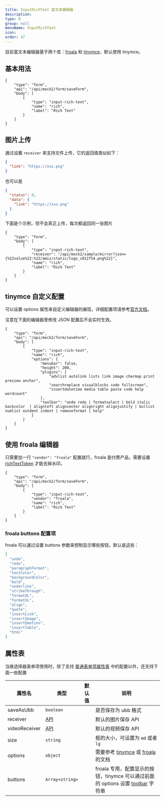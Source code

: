 ```yaml
---
title: InputRichText 富文本编辑器
description:
type: 0
group: null
menuName: InputRichText
icon:
order: 47
---
```


目前富文本编辑器基于两个库：[froala](https://froala.com/) 和 [tinymce](https://github.com/tinymce/tinymce)，默认使用 tinymce。

## 基本用法

```schema: scope="body"
{
    "type": "form",
    "api": "/api/mock2/form/saveForm",
    "body": [
        {
            "type": "input-rich-text",
            "name": "rich",
            "label": "Rich Text"
        }
    ]
}
```

## 图片上传

通过设置 `receiver` 来支持文件上传，它的返回值类似如下：

```json
{
  "link": "https://xxx.png"
}
```

也可以是

```json
{
  "status": 0,
  "data": {
    "link": "https://xxx.png"
  }
}
```

下面是个示例，但不会真正上传，每次都返回同一张图片

```schema: scope="body"
{
    "type": "form",
    "body": [
        {
            "type": "input-rich-text",
            "receiver": "/api/mock2/sample/mirror?json={%22value%22:%22/amis/static/logo_c812f54.png%22}",
            "name": "rich",
            "label": "Rich Text"
        }
    ]
}
```

## tinymce 自定义配置

可以设置 options 属性来自定义编辑器的展现，详细配置项请参考[官方文档](https://www.tiny.cloud/docs/general-configuration-guide/basic-setup/)。

注意在下面的编辑器里修改 JSON 配置后不会实时生效。

```schema: scope="body"
{
    "type": "form",
    "api": "/api/mock2/form/saveForm",
    "body": [
        {
            "type": "input-rich-text",
            "name": "rich",
            "options": {
                "menubar": false,
                "height": 200,
                "plugins": [
                    "advlist autolink lists link image charmap print preview anchor",
                    "searchreplace visualblocks code fullscreen",
                    "insertdatetime media table paste code help wordcount"
                ],
                "toolbar": "undo redo | formatselect | bold italic backcolor  | alignleft aligncenter alignright alignjustify | bullist numlist outdent indent | removeformat | help"
            }
        }
    ]
}
```

## 使用 froala 编辑器

只需要加一行 `"vendor": "froala"` 配置就行，froala 是付费产品，需要设置 [richTextToken](../../start/getting-started#richtexttoken-string) 才能去掉水印。

```schema: scope="body"
{
    "type": "form",
    "api": "/api/mock2/form/saveForm",
    "body": [
        {
            "type": "input-rich-text",
            "vendor": "froala",
            "name": "rich",
            "label": "Rich Text"
        }
    ]
}
```

### froala buttons 配置项

froala 可以通过设置 buttons 参数来控制显示哪些按钮，默认是这些：

```json
[
  "undo",
  "redo",
  "paragraphFormat",
  "textColor",
  "backgroundColor",
  "bold",
  "underline",
  "strikeThrough",
  "formatOL",
  "formatUL",
  "align",
  "quote",
  "insertLink",
  "insertImage",
  "insertEmotion",
  "insertTable",
  "html"
]
```

## 属性表

当做选择器表单项使用时，除了支持 [普通表单项属性表](./formitem#%E5%B1%9E%E6%80%A7%E8%A1%A8) 中的配置以外，还支持下面一些配置

| 属性名        | 类型                           | 默认值 | 说明                                                                                                                                                    |
| ------------- | ------------------------------ | ------ | ------------------------------------------------------------------------------------------------------------------------------------------------------- |
| saveAsUbb     | `boolean`                      |        | 是否保存为 ubb 格式                                                                                                                                     |
| receiver      | [API](../../../docs/types/api) |        | 默认的图片保存 API                                                                                                                                      |
| videoReceiver | [API](../../../docs/types/api) |        | 默认的视频保存 API                                                                                                                                      |
| size          | `string`                       |        | 框的大小，可设置为 `md` 或者 `lg`                                                                                                                       |
| options       | `object`                       |        | 需要参考 [tinymce](https://www.tiny.cloud/docs/configure/integration-and-setup/) 或 [froala](https://www.froala.com/wysiwyg-editor/docs/options) 的文档 |
| buttons       | `Array<string>`                |        | froala 专用，配置显示的按钮，tinymce 可以通过前面的 options 设置 [toolbar](https://www.tiny.cloud/docs/demo/custom-toolbar-button/) 字符串              |
